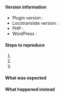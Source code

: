 <!--
Thanks for contributing !

Please note:
- These comments won't show up when you submit your issue.
- Please choose a descriptive title, ex. : "The popup doesn't show up".
- Try to provide as many details as possible on the below list.
- If requesting a new feature, please explain why you'd like to see it added.
-->

#### Version information

* Plugin version : 
* Locotranslate version : 
* PHP : 
* WordPress : 

#### Steps to reproduce

1. 
2. 
3. 

#### What was expected


#### What happened instead

